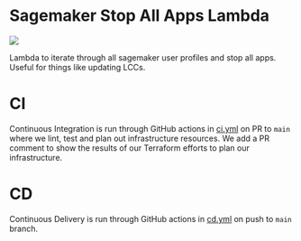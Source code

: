 # Sagemaker Stop All Apps Lambda
![](./assets/snap.gif)

Lambda to iterate through all sagemaker user profiles and stop all apps. Useful for things like updating LCCs.

# CI

Continuous Integration is run through GitHub actions in [ci.yml](./.github/workflows/ci.yml) on PR to `main` where we lint, test and plan out infrastructure resources. We add a PR comment to show the results of our Terraform efforts to plan our infrastructure.

# CD

Continuous Delivery is run through GitHub actions in [cd.yml](./.github/workflows/cd.yml) on push to `main` branch.
